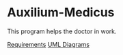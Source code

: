 # Auxilium-Medicus
This program helps the doctor in work.

[Requirements](https://github.com/Virtouoz/Auxilium-Medicus/blob/master/Documents/Requirements/Requirements%20Document.md)
[UML Diagrams](https://github.com/Virtouoz/Auxilium-Medicus/tree/master/Documents/Diagrams)
